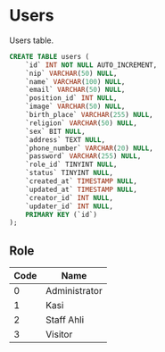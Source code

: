 # Users
Users table.

```sql
CREATE TABLE users (
	`id` INT NOT NULL AUTO_INCREMENT,
    `nip` VARCHAR(50) NULL,
    `name` VARCHAR(100) NULL,
	`email` VARCHAR(50) NULL,
    `position_id` INT NULL,
    `image` VARCHAR(50) NULL,
    `birth_place` VARCHAR(255) NULL,
    `religion` VARCHAR(50) NULL,
    `sex` BIT NULL,
    `address` TEXT NULL,
    `phone_number` VARCHAR(20) NULL,
    `password` VARCHAR(255) NULL,
    `role_id` TINYINT NULL,
    `status` TINYINT NULL,
   	`created_at` TIMESTAMP NULL,
	`updated_at` TIMESTAMP NULL,
   	`creator_id` INT NULL,
	`updater_id` INT NULL,
	PRIMARY KEY (`id`)
);
```

## Role
| Code | Name |
| ---- | ---- |
| 0 | Administrator |
| 1 | Kasi |
| 2 | Staff Ahli |
| 3 | Visitor |